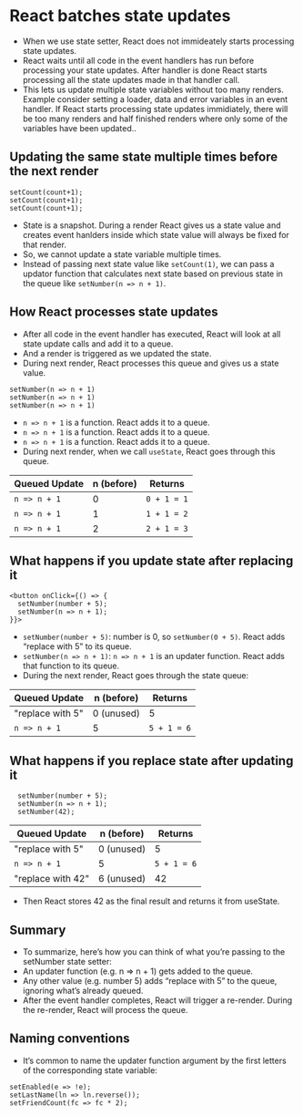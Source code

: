 # React batches state updates 

- When we use state setter, React does not immideately starts processing state updates.
- React waits until all code in the event handlers has run before processing your state updates. After handler is done React starts processing all the state updates made in that handler call.
- This lets us update multiple state variables without too many renders. Example consider setting a loader, data and error variables in an event handler. If React starts processing state updates immidiately, there will be too many renders and half finished renders where only some of the variables have been updated..


## Updating the same state multiple times before the next render 

```tsx
setCount(count+1);
setCount(count+1);
setCount(count+1);
```

- State is a snapshot. During a render React gives us a state value and creates event hanlders inside which state value will always be fixed for that render.
- So, we cannot update a state variable multiple times.
- Instead of passing next state value like `setCount(1)`, we can pass a updator function that calculates next state based on previous state in the queue like `setNumber(n => n + 1)`.


## How React processes state updates

- After all code in the event handler has executed, React will look at all state update calls and add it to a queue.
- And a render is triggered as we updated the state.
- During next render, React processes this queue and gives us a state value.

```tsx
setNumber(n => n + 1)
setNumber(n => n + 1)
setNumber(n => n + 1)
```

- `n => n + 1` is a function. React adds it to a queue.
- `n => n + 1` is a function. React adds it to a queue.
- `n => n + 1` is a function. React adds it to a queue.
- During next render, when we call `useState`, React goes through this queue.

| Queued Update   | n (before) | Returns      |
|----------------|------------|---------------|
| `n => n + 1`   | 0          | `0 + 1 = 1`   |
| `n => n + 1`   | 1          | `1 + 1 = 2`   |
| `n => n + 1`   | 2          | `2 + 1 = 3`   |


## What happens if you update state after replacing it 

```tsx
<button onClick={() => {
  setNumber(number + 5);
  setNumber(n => n + 1);
}}>

```

- `setNumber(number + 5)`: number is 0, so `setNumber(0 + 5)`. React adds “replace with 5” to its queue.
- `setNumber(n => n + 1)`: `n => n + 1` is an updater function. React adds that function to its queue.
- During the next render, React goes through the state queue:

| Queued Update     | n (before) | Returns    |
|------------------|------------|-------------|
| "replace with 5" | 0 (unused) | 5           |
| `n => n + 1`     | 5          | `5 + 1 = 6` |



## What happens if you replace state after updating it 

```tsx
  setNumber(number + 5);
  setNumber(n => n + 1);
  setNumber(42);
```

| Queued Update      | n (before)  | Returns    |
|-------------------|-------------|-------------|
| "replace with 5"  | 0 (unused)  | 5           |
| `n => n + 1`      | 5           | `5 + 1 = 6` |
| "replace with 42" | 6 (unused)  | 42          |

- Then React stores 42 as the final result and returns it from useState.


## Summary

- To summarize, here’s how you can think of what you’re passing to the setNumber state setter:
- An updater function (e.g. n => n + 1) gets added to the queue.
- Any other value (e.g. number 5) adds “replace with 5” to the queue, ignoring what’s already queued.
- After the event handler completes, React will trigger a re-render.  During the re-render, React will process the queue.

## Naming conventions 

- It’s common to name the updater function argument by the first letters of the corresponding state variable:

```tsx
setEnabled(e => !e);
setLastName(ln => ln.reverse());
setFriendCount(fc => fc * 2);
```


